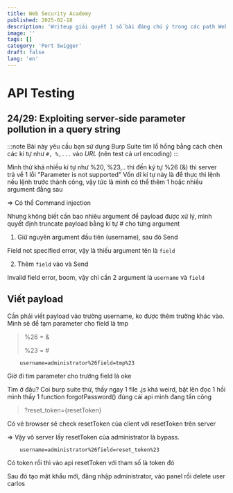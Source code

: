 ```yaml
---
title: Web Security Academy
published: 2025-02-18
description: 'Writeup giải quyết 1 số bài đáng chú ý trong các path Web Security Academy của Port Swigger '   
image: ''
tags: []
category: 'Port Swigger'
draft: false
lang: 'en'
---
```

# API Testing

## 24/29: Exploiting server-side parameter pollution in a query string


:::note
Bài này yêu cầu bạn sử dụng Burp Suite tìm lổ hổng bằng cách chèn các kí tự như `#, %,...` vào *URL* (nên test cả url encoding)
:::

Mình thử khá nhiều kí tự như %20, %23,.. thì đến ký tự %26 (&) thì server trả về 1 lỗi "Parameter is not supported"
Vốn dĩ kí tự này là để thực thi lệnh nếu lệnh trước thành công, vậy tức là mình có thể thêm 1 hoặc nhiều argument đằng sau 

=> Có thể Command injection 

Nhưng không biết cần bao nhiêu argument để payload được xử lý, mình quyết định truncate payload bằng kí tự # cho từng argument

1. Giữ nguyên argument đầu tiên (username), sau đó Send

Field not specified error, vậy là thiếu argument tên là `field`


2. Thêm `field` vào và Send

Invalid field error, boom, vậy chỉ cần 2 argument là `username` và `field`

## Viết payload

Cần phải viết payload vào trường username, ko được thêm trường khác vào. Mình sẽ để tạm parameter cho field là tmp

> %26 = &
>
> %23 = #

```
    username=administrator%26field=tmp%23
```

Giờ đi tìm parameter cho trường field là oke

Tìm ở đâu? Coi burp suite thử, thấy ngay 1 file .js khá weird, bật lên đọc 1 hồi mình thấy 1 function forgotPassword() đúng cái api mình đang tấn công

> ?reset_token={resetToken}

Có vẻ browser sẽ check resetToken của client với resetToken trên server

=> Vậy vô server lấy resetToken của administrator là bypass.

```
    username=administrator%26field=reset_token%23
```

Có token rồi thì vào api resetToken với tham số là token đó

Sau đó tạo mật khẩu mới, đăng nhập administrator, vào panel rồi delete user carlos